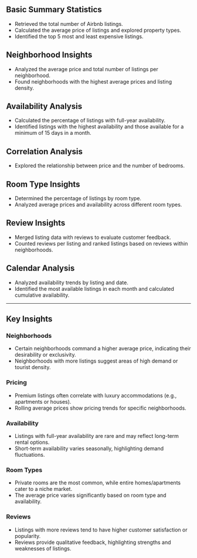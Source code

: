 ## Basic Summary Statistics
- Retrieved the total number of Airbnb listings.
- Calculated the average price of listings and explored property types.
- Identified the top 5 most and least expensive listings.

## Neighborhood Insights
- Analyzed the average price and total number of listings per neighborhood.
- Found neighborhoods with the highest average prices and listing density.

## Availability Analysis
- Calculated the percentage of listings with full-year availability.
- Identified listings with the highest availability and those available for a minimum of 15 days in a month.

## Correlation Analysis
- Explored the relationship between price and the number of bedrooms.

## Room Type Insights
- Determined the percentage of listings by room type.
- Analyzed average prices and availability across different room types.

## Review Insights
- Merged listing data with reviews to evaluate customer feedback.
- Counted reviews per listing and ranked listings based on reviews within neighborhoods.

## Calendar Analysis
- Analyzed availability trends by listing and date.
- Identified the most available listings in each month and calculated cumulative availability.

---

## Key Insights

### Neighborhoods
- Certain neighborhoods command a higher average price, indicating their desirability or exclusivity.
- Neighborhoods with more listings suggest areas of high demand or tourist density.

### Pricing
- Premium listings often correlate with luxury accommodations (e.g., apartments or houses).
- Rolling average prices show pricing trends for specific neighborhoods.

### Availability
- Listings with full-year availability are rare and may reflect long-term rental options.
- Short-term availability varies seasonally, highlighting demand fluctuations.

### Room Types
- Private rooms are the most common, while entire homes/apartments cater to a niche market.
- The average price varies significantly based on room type and availability.

### Reviews
- Listings with more reviews tend to have higher customer satisfaction or popularity.
- Reviews provide qualitative feedback, highlighting strengths and weaknesses of listings.
